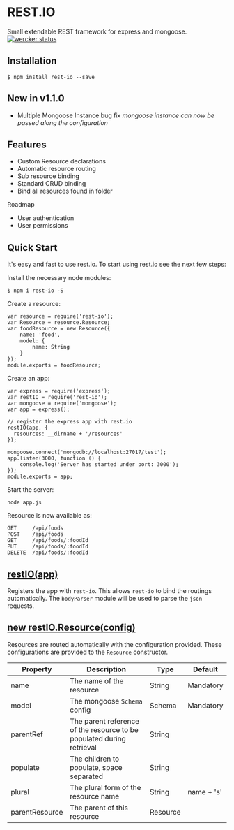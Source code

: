 # REST.IO
Small extendable REST framework for express and mongoose.
[![wercker status](https://app.wercker.com/status/9b1984ea7839955a2d1c26ff4e89d204/m/master "wercker status")](https://app.wercker.com/project/bykey/9b1984ea7839955a2d1c26ff4e89d204)

## Installation

    $ npm install rest-io --save

## New in v1.1.0
 * Multiple Mongoose Instance bug fix
   *mongoose instance can now be passed along the configuration*

## Features
 * Custom Resource declarations
 * Automatic resource routing
 * Sub resource binding
 * Standard CRUD binding
 * Bind all resources found in folder

Roadmap
 * User authentication
 * User permissions

## Quick Start
It's easy and fast to use rest.io. To start using rest.io see the next few steps:

Install the necessary node modules:

    $ npm i rest-io -S

Create a resource:

    var resource = require('rest-io');
    var Resource = resource.Resource;
    var foodResource = new Resource({
        name: 'food',
        model: {
            name: String
        }
    });
    module.exports = foodResource;

Create an app:

    var express = require('express');
    var restIO = require('rest-io');
    var mongoose = require('mongoose');
    var app = express();

    // register the express app with rest.io
    restIO(app, {
      resources: __dirname + '/resources'
    });

    mongoose.connect('mongodb://localhost:27017/test');
    app.listen(3000, function () {
        console.log('Server has started under port: 3000');
    });
    module.exports = app;

Start the server:

    node app.js

Resource is now available as:

    GET     /api/foods
    POST    /api/foods
    GET     /api/foods/:foodId
    PUT     /api/foods/:foodId
    DELETE  /api/foods/:foodId

## [restIO(app)](docs/api.md)
Registers the app with `rest-io`. This allows `rest-io` to bind the routings automatically. The `bodyParser` module will be used to parse the `json` requests.

## [new restIO.Resource(config)](docs/resource.md)
Resources are routed automatically with the configuration provided. These configurations
are provided to the `Resource` constructor.

| Property | Description | Type | Default |
| -------- | ----------- | ---- | ------- |
| name | The name of the resource | String | Mandatory |
| model | The mongoose `Schema` config | Schema | Mandatory |
| parentRef | The parent reference of the resource to be populated during retrieval | String |  |
| populate | The children to populate, space separated | String |  |
| plural | The plural form of the resource name | String | name + 's' |
| parentResource | The parent of this resource | Resource |  |
